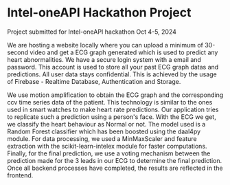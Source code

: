 # Intel-oneAPI Hackathon Project
Project submitted for Intel-oneAPI hackathon
Oct 4-5, 2024

We are hosting a website locally where you can upload a minimum of 30-second video and get a ECG graph generated which is used to predict any heart abnormalities. We have a secure login system with a email and password. This account is used to store all your past ECG graph datas and predictions.
All user data stays confidential. This is achieved by the usage of Firebase - Realtime Database, Authentication and Storage.

We use motion amplification to obtain the ECG graph and the corresponding ccv time series data of the patient. This technology is similar to the ones used in smart watches to make heart rate predictions. Our application tries to replicate such a prediction using a person's face. With the ECG we get, we classify the heart behaviour as Normal or not. The model used is a Random Forest classifier which has been boosted using the daal4py module.
For data processing, we used a MinMaxScaler and feature extraction with the scikit-learn-intelex module for faster computations.
Finally, for the final prediction, we use a voting mechanism between the prediction made for the 3 leads in our ECG to determine the final prediction.
Once all backend processes have completed, the results are reflected in the frontend.